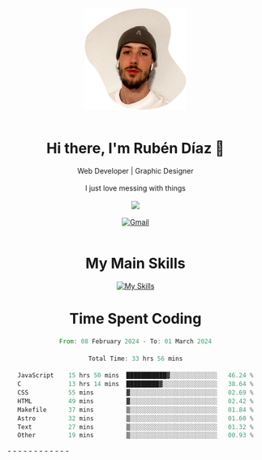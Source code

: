 <div align="center">
	<img height=200 width=200 src="./.img/yo_github_pfp.png" alt="Rubén Díaz" width=200/><br><br>
	
	
 # Hi there, I'm Rubén Díaz 👋

  Web Developer | Graphic Designer
  <br>
  <br>
  I just love messing with things
  <br>
  <br>
  <a href="https://www.github.com/rubendiazzz" target="_blank" rel="noreferrer"><img
src="https://img.shields.io/github/followers/rubendiazzz?logo=github&style=for-the-badge&color=red" /></a>


  <a href="mailto:rubendfraga@gmail.com">![Gmail](https://img.shields.io/badge/Gmail-D14836?style=for-the-badge&logo=gmail&logoColor=white)</a><br><br>

  # My Main Skills
  [![My Skills](https://skillicons.dev/icons?i=js,html,css,tailwind,c,cpp,cs,react,nextjs,astro,mysql,mongo)](https://skillicons.dev)

# Time Spent Coding
<!--START_SECTION:waka-->

```rust
From: 08 February 2024 - To: 01 March 2024

Total Time: 33 hrs 56 mins

JavaScript    15 hrs 50 mins  ███████████▓░░░░░░░░░░░░░   46.24 %
C             13 hrs 14 mins  █████████▓░░░░░░░░░░░░░░░   38.64 %
CSS           55 mins         ▓░░░░░░░░░░░░░░░░░░░░░░░░   02.69 %
HTML          49 mins         ▓░░░░░░░░░░░░░░░░░░░░░░░░   02.42 %
Makefile      37 mins         ▒░░░░░░░░░░░░░░░░░░░░░░░░   01.84 %
Astro         32 mins         ▒░░░░░░░░░░░░░░░░░░░░░░░░   01.60 %
Text          27 mins         ▒░░░░░░░░░░░░░░░░░░░░░░░░   01.32 %
Other         19 mins         ▒░░░░░░░░░░░░░░░░░░░░░░░░   00.93 %
```

<!--END_SECTION:waka-->
</div>
-
-
-
-
-
-
-
-
-
-
-
-
